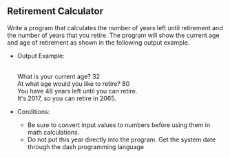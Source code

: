 ## Retirement Calculator

Write a program that calculates the number of years left until retirement and the number of years that you retire.
The program will show the current age and age of retirement as shown in the following output example.

* Output Example:

  <br>What is your current age? 32
  <br>At what age would you like to retire? 80
  <br>You have 48 years left until you can retire.
  <br>It's 2017, so you can retire in 2065.

* Conditions:
  * Be sure to convert input values ​​to numbers before using them in math calculations.
  * Do not put this year directly into the program. Get the system date through the dash programming language
